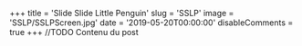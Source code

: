 +++
title = 'Slide Slide Little Penguin'
slug = 'SSLP'
image = 'SSLP/SSLPScreen.jpg'
date = '2019-05-20T00:00:00'
disableComments = true
+++
//TODO Contenu du post
